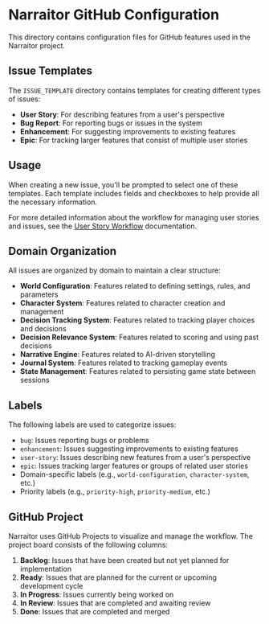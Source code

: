 # Narraitor GitHub Configuration

This directory contains configuration files for GitHub features used in the Narraitor project.

## Issue Templates

The `ISSUE_TEMPLATE` directory contains templates for creating different types of issues:

- **User Story**: For describing features from a user's perspective
- **Bug Report**: For reporting bugs or issues in the system
- **Enhancement**: For suggesting improvements to existing features
- **Epic**: For tracking larger features that consist of multiple user stories

## Usage

When creating a new issue, you'll be prompted to select one of these templates. Each template includes fields and checkboxes to help provide all the necessary information.

For more detailed information about the workflow for managing user stories and issues, see the [User Story Workflow](../docs/workflows/user-story-workflow.md) documentation.

## Domain Organization

All issues are organized by domain to maintain a clear structure:

- **World Configuration**: Features related to defining settings, rules, and parameters
- **Character System**: Features related to character creation and management
- **Decision Tracking System**: Features related to tracking player choices and decisions
- **Decision Relevance System**: Features related to scoring and using past decisions
- **Narrative Engine**: Features related to AI-driven storytelling
- **Journal System**: Features related to tracking gameplay events
- **State Management**: Features related to persisting game state between sessions

## Labels

The following labels are used to categorize issues:

- `bug`: Issues reporting bugs or problems
- `enhancement`: Issues suggesting improvements to existing features
- `user-story`: Issues describing new features from a user's perspective
- `epic`: Issues tracking larger features or groups of related user stories
- Domain-specific labels (e.g., `world-configuration`, `character-system`, etc.)
- Priority labels (e.g., `priority-high`, `priority-medium`, etc.)

## GitHub Project

Narraitor uses GitHub Projects to visualize and manage the workflow. The project board consists of the following columns:

1. **Backlog**: Issues that have been created but not yet planned for implementation
2. **Ready**: Issues that are planned for the current or upcoming development cycle
3. **In Progress**: Issues currently being worked on
4. **In Review**: Issues that are completed and awaiting review
5. **Done**: Issues that are completed and merged
